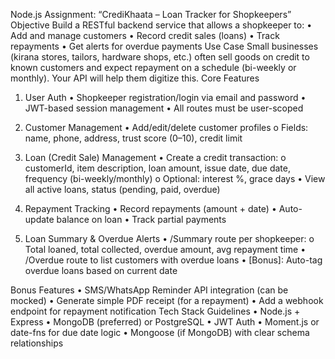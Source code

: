 Node.js Assignment:
“CrediKhaata – Loan Tracker for Shopkeepers”
Objective
Build a RESTful backend service that allows a shopkeeper to:
• Add and manage customers
• Record credit sales (loans)
• Track repayments
• Get alerts for overdue payments
Use Case
Small businesses (kirana stores, tailors, hardware shops, etc.) often sell goods on credit to known customers and
expect repayment on a schedule (bi-weekly or monthly). Your API will help them digitize this.
Core Features
1. User Auth
• Shopkeeper registration/login via email and password
• JWT-based session management
• All routes must be user-scoped
2. Customer Management
• Add/edit/delete customer profiles
o Fields: name, phone, address, trust score (0–10), credit limit

3. Loan (Credit Sale) Management
• Create a credit transaction:
o customerId, item description, loan amount, issue date, due date, frequency (bi-weekly/monthly)
o Optional: interest %, grace days
• View all active loans, status (pending, paid, overdue)
4. Repayment Tracking
• Record repayments (amount + date)
• Auto-update balance on loan
• Track partial payments
5. Loan Summary & Overdue Alerts
• /Summary route per shopkeeper:
o Total loaned, total collected, overdue amount, avg repayment time
• /Overdue route to list customers with overdue loans
• [Bonus]: Auto-tag overdue loans based on current date



Bonus Features
• SMS/WhatsApp Reminder API integration (can be mocked)
• Generate simple PDF receipt (for a repayment)
• Add a webhook endpoint for repayment notification
Tech Stack Guidelines
• Node.js + Express
• MongoDB (preferred) or PostgreSQL
• JWT Auth
• Moment.js or date-fns for due date logic
• Mongoose (if MongoDB) with clear schema relationships
